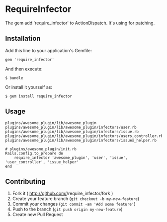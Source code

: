 # RequireInfector

The gem add 'require_infector' to ActionDispatch. It's using for patching.

## Installation

Add this line to your application's Gemfile:

    gem 'require_infector'

And then execute:

    $ bundle

Or install it yourself as:

    $ gem install require_infector

## Usage

    plugins/awesome_plugin/lib/awesome_plugin
    plugins/awesome_plugin/lib/awesome_plugin/infectors/user.rb
    plugins/awesome_plugin/lib/awesome_plugin/infectors/issue.rb
    plugins/awesome_plugin/lib/awesome_plugin/infectors/users_controller.rb
    plugins/awesome_plugin/lib/awesome_plugin/infectors/issues_helper.rb

    # plugins/awesome_plugin/init.rb
    Rails.config.to_prepare do
        require_infector 'awesome_plugin', 'user', 'issue', 'user_controller', 'issue_helper'
    end

## Contributing

1. Fork it ( http://github.com/<my-github-username>/require_infector/fork )
2. Create your feature branch (`git checkout -b my-new-feature`)
3. Commit your changes (`git commit -am 'Add some feature'`)
4. Push to the branch (`git push origin my-new-feature`)
5. Create new Pull Request
